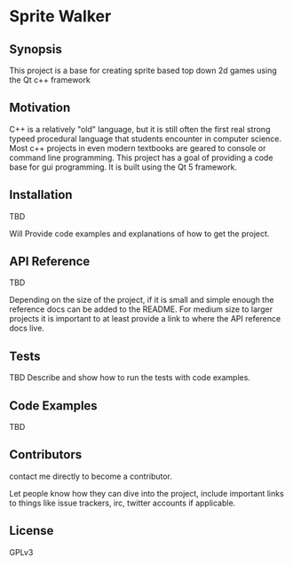 # Sprite Walker


## Synopsis

This project is a base for creating sprite based top down 2d games using the Qt c++ framework


## Motivation


C++ is a relatively "old" language, but it is still often the first real strong typeed procedural language that students encounter in computer science.  Most c++ projects in even modern textbooks are geared to console or command line programming.  This project has a goal of providing a code base for gui programming.  It is built using the Qt 5 framework.

## Installation

TBD

Will Provide code examples and explanations of how to get the project.

## API Reference

TBD

Depending on the size of the project, if it is small and simple enough the reference docs can be added to the README. For medium size to larger projects it is important to at least provide a link to where the API reference docs live.

## Tests

TBD
Describe and show how to run the tests with code examples.

## Code Examples

TBD

## Contributors

contact me directly to become a contributor.

Let people know how they can dive into the project, include important links to things like issue trackers, irc, twitter accounts if applicable.

## License

GPLv3
